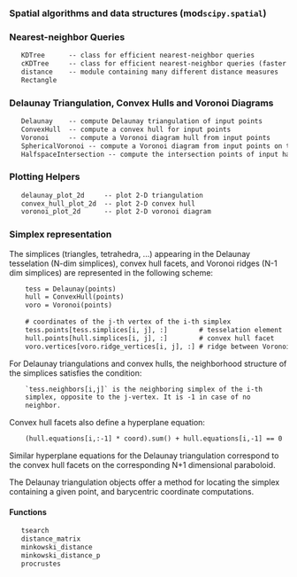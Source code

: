 ### Spatial algorithms and data structures (**mod**`scipy.spatial`)


### Nearest-neighbor Queries
```html
   KDTree      -- class for efficient nearest-neighbor queries  
   cKDTree     -- class for efficient nearest-neighbor queries (faster impl.)  
   distance    -- module containing many different distance measures  
   Rectangle  
```
### Delaunay Triangulation, Convex Hulls and Voronoi Diagrams
```html
   Delaunay    -- compute Delaunay triangulation of input points  
   ConvexHull  -- compute a convex hull for input points  
   Voronoi     -- compute a Voronoi diagram hull from input points  
   SphericalVoronoi -- compute a Voronoi diagram from input points on the surface of a sphere  
   HalfspaceIntersection -- compute the intersection points of input halfspaces  
```
### Plotting Helpers
```html
   delaunay_plot_2d     -- plot 2-D triangulation  
   convex_hull_plot_2d  -- plot 2-D convex hull  
   voronoi_plot_2d      -- plot 2-D voronoi diagram  
```
### Simplex representation
The simplices (triangles, tetrahedra, ...) appearing in the Delaunay
tesselation (N-dim simplices), convex hull facets, and Voronoi ridges
(N-1 dim simplices) are represented in the following scheme:
```html
    tess = Delaunay(points)  
    hull = ConvexHull(points)  
    voro = Voronoi(points)  
  
    # coordinates of the j-th vertex of the i-th simplex  
    tess.points[tess.simplices[i, j], :]        # tesselation element  
    hull.points[hull.simplices[i, j], :]        # convex hull facet  
    voro.vertices[voro.ridge_vertices[i, j], :] # ridge between Voronoi cells  
```
For Delaunay triangulations and convex hulls, the neighborhood
structure of the simplices satisfies the condition:
```html
    `tess.neighbors[i,j]` is the neighboring simplex of the i-th  
    simplex, opposite to the j-vertex. It is -1 in case of no  
    neighbor.  
```
Convex hull facets also define a hyperplane equation:
```html
    (hull.equations[i,:-1] * coord).sum() + hull.equations[i,-1] == 0  
```
Similar hyperplane equations for the Delaunay triangulation correspond
to the convex hull facets on the corresponding N+1 dimensional
paraboloid.

The Delaunay triangulation objects offer a method for locating the
simplex containing a given point, and barycentric coordinate
computations.

#### Functions
```html
   tsearch  
   distance_matrix  
   minkowski_distance  
   minkowski_distance_p  
   procrustes  
```